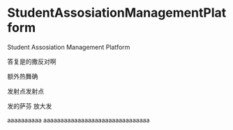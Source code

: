 # StudentAssosiationManagementPlatform
Student Assosiation Management Platform


答复是的撒反对啊

额外热舞确

发射点发射点

发的萨芬
放大发


aaaaaaaaaa
aaaaaaaaaaaaaaaaaaaaaaaaaaaaaaa

